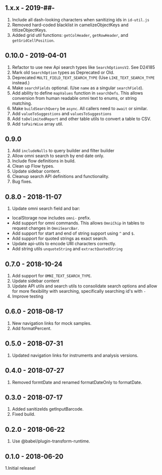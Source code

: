 ## 1.x.x - 2019-##-

1. Include all dash-looking characters when sanitizing ids in `id-util.js`
2. Removed hard-coded blacklist in camelizeObjectKeys and titlizeObjectKeys.
3. Added grid util functions: `getColHeader`, `getRowHeader`, and `getGridCellPosition`.

## 0.10.0 - 2019-04-01

1. Refactor to use new Api search types like `SearchOptionsV2`. See D24185
2. Mark old `SearchOption` types as Deprecated or Old.
3. Deprecated `MULTI_FIELD_TEXT_SEARCH_TYPE` (Use `LIKE_TEXT_SEARCH_TYPE` instead.)
4. Make `searchFields` optional. (Use `name` as a singular `searchField`).
5. Add ability to define `mapValues` function in `searchDefs`.
   This allows conversion from human readable omni text to enums, or string matching.
6. Make `buildSearchQuery` be `async`. All callers need to `await` or similar.
7. Add `valueToSuggestions` and `valuesToSuggestions`
8. Add `toDelimitedReport` and other table utils to convert a table to CSV.
9. Add `toPairWise` array util.

## 0.9.0

1. Add `includeNulls` to query builder and filter builder
2. Allow omni search to search by end date only.
3. Include flow definitions in build.
4. Clean up Flow types.
5. Update sidebar content.
6. Cleanup search API definitions and functionality.
7. Bug fixes.

## 0.8.0 - 2018-11-07

1. Update omni search field and bar:

- localStorage now includes `omni-` prefix.
- Add support for omni commands. This allows `OmniChip` in tables to request changes in `OmniSearcBar`.
- Add support for start and end of string support using `^` and `$`.
- Add support for quoted strings as exact search.
- Update api-utils to encode URI characters correctly.
- Add string utils `unquoteString` and `extractQuotedString`

## 0.7.0 - 2018-10-24

1.  Add support for `OMNI_TEXT_SEARCH_TYPE`.
2.  Update sidebar content
3.  Update API utils and search utils to consolidate search options and allow
    for more flexibility with searching, specifically searching id's with `-`
4.  Improve testing

## 0.6.0 - 2018-08-17

1.  New navigation links for mock samples.
2.  Add formatPercent.

## 0.5.0 - 2018-07-31

1.  Updated navigation links for instruments and analysis versions.

## 0.4.0 - 2018-07-27

1.  Removed formtDate and renamed formatDateOnly to formatDate.

## 0.3.0 - 2018-07-17

1.  Added sanitizeIds getInputBarcode.
2.  Fixed build.

## 0.2.0 - 2018-06-22

1.  Use @babel/plugin-transform-runtime.

## 0.1.0 - 2018-06-20

1.Initial release!
